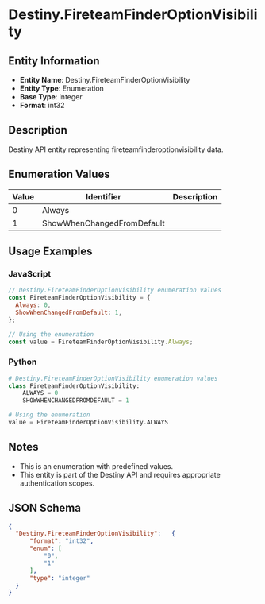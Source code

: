 # Destiny.FireteamFinderOptionVisibility

## Entity Information
- **Entity Name**: Destiny.FireteamFinderOptionVisibility
- **Entity Type**: Enumeration
- **Base Type**: integer
- **Format**: int32

## Description
Destiny API entity representing fireteamfinderoptionvisibility data.

## Enumeration Values

| Value | Identifier | Description |
|-------|------------|-------------|
| 0 | Always |  |
| 1 | ShowWhenChangedFromDefault |  |

## Usage Examples

### JavaScript
```javascript
// Destiny.FireteamFinderOptionVisibility enumeration values
const FireteamFinderOptionVisibility = {
  Always: 0,
  ShowWhenChangedFromDefault: 1,
};

// Using the enumeration
const value = FireteamFinderOptionVisibility.Always;
```

### Python
```python
# Destiny.FireteamFinderOptionVisibility enumeration values
class FireteamFinderOptionVisibility:
    ALWAYS = 0
    SHOWWHENCHANGEDFROMDEFAULT = 1

# Using the enumeration
value = FireteamFinderOptionVisibility.ALWAYS
```

## Notes
- This is an enumeration with predefined values.
- This entity is part of the Destiny API and requires appropriate authentication scopes.

## JSON Schema
```json
{
  "Destiny.FireteamFinderOptionVisibility":   {
      "format": "int32",
      "enum": [
          "0",
          "1"
      ],
      "type": "integer"
  }
}
```
